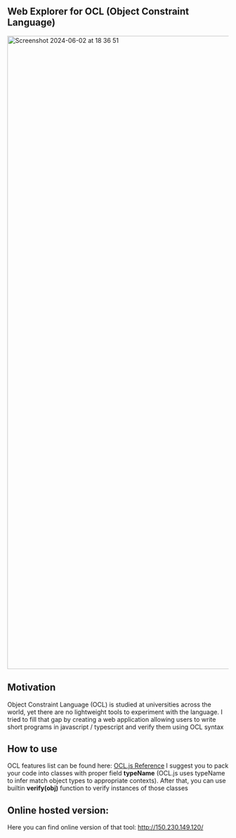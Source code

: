 ## Web Explorer for OCL (Object Constraint Language)
<img width="1440" alt="Screenshot 2024-06-02 at 18 36 51" src="https://github.com/it1shka/ocl-explorer/assets/58363010/49584115-b5b4-4ccb-91c4-fa50fe1478c1">

## Motivation
Object Constraint Language (OCL) is studied at universities across the world,
yet there are no lightweight tools to experiment with the language. I tried to 
fill that gap by creating a web application allowing users to write short 
programs in javascript / typescript and verify them using OCL syntax

## How to use
OCL features list can be found here: [OCL.js Reference](https://ocl.stekoe.de)
I suggest you to pack your code into classes with proper field __typeName__ 
(OCL.js uses typeName to infer match object types to appropriate contexts).
After that, you can use builtin __verify(obj)__ function to verify
instances of those classes

## Online hosted version:
Here you can find online version of that tool:
http://150.230.149.120/
